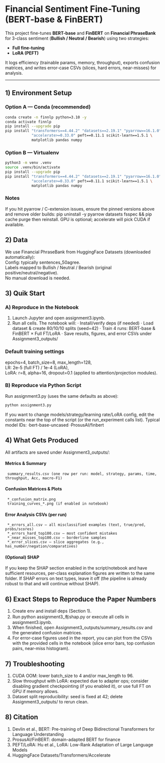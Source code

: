 # Financial Sentiment Fine-Tuning (BERT-base & FinBERT)

This project fine-tunes **BERT-base** and **FinBERT** on **Financial PhraseBank** for 3-class sentiment (**Bullish / Neutral / Bearish**) using two strategies:
- **Full fine-tuning**
- **LoRA (PEFT)**

It logs efficiency (trainable params, memory, throughput), exports confusion matrices, and writes error-case CSVs (slices, hard errors, near-misses) for analysis.

---

## 1) Environment Setup

### Option A — Conda (recommended)
```bash
conda create -n finnlp python=3.10 -y
conda activate finnlp
pip install --upgrade pip
pip install "transformers==4.44.2" "datasets==2.19.1" "pyarrow==16.1.0" \
            "accelerate>=0.33.0" peft==0.11.1 scikit-learn==1.5.1 \
            matplotlib pandas numpy

```

### Option B — Virtualenv
```bash
python3 -m venv .venv
source .venv/bin/activate
pip install --upgrade pip
pip install "transformers==4.44.2" "datasets==2.19.1" "pyarrow==16.1.0" \
            "accelerate>=0.33.0" peft==0.11.1 scikit-learn==1.5.1 \
            matplotlib pandas numpy
```
### Notes
If you hit pyarrow / C-extension issues, ensure the pinned versions above and remove older builds:
pip uninstall -y pyarrow datasets fsspec && pip cache purge then reinstall.
GPU is optional; accelerate will pick CUDA if available.

## 2) Data
We use Financial PhraseBank from HuggingFace Datasets (downloaded automatically):  
Config: typically sentences_50agree.  
Labels mapped to Bullish / Neutral / Bearish (original positive/neutral/negative).  
No manual download is needed.

## 3) Quik Start
### A) Reproduce in the Notebook
1. Launch Jupyter and open assignment3.ipynb.
2. Run all cells. The notebook will:
   · Install/verify deps (if needed)
   · Load dataset & create 80/10/10 splits (seed=42)
   · Train 4 runs:
      BERT-base & FinBERT × Full FT/LoRA
   · Save results, figures, and error CSVs under Assignment3_outputs/
   
### Default training settings
epochs=4, batch_size=8, max_length=128,    
LR: 2e-5 (full FT) / 1e-4 (LoRA),  
LoRA: r=8, alpha=16, dropout=0.1 (applied to attention/projection modules).

### B) Reproduce via Python Script
Run assignment3.py (uses the same defaults as above):
```bash
python assignment3.py
```
If you want to change models/strategy/learning rate/LoRA config, edit the constants near the top of the script (or the run_experiment calls list). Typical model IDs:
·bert-base-uncased
·ProsusAI/finbert

## 4) What Gets Produced
All artifacts are saved under Assignment3_outputs/:
#### Metrics & Summary
     summary_results.csv (one row per run: model, strategy, params, time, throughput, Acc, macro-F1)
#### Confusion Matrices & Plots
     *_confusion_matrix.png
     training_curves_*.png (if enabled in notebook)
#### Error Analysis CSVs (per run)
     *_errors_all.csv — all misclassified examples (text, true/pred, probs/scores)
     *_errors_hard_top100.csv — most confident mistakes
     *_near_misses_top100.csv — borderline samples
     *_error_slices.csv — slice aggregates (e.g., has_number/negation/comparatives)
#### (Optional) SHAP
If you keep the SHAP section enabled in the script/notebook and have sufficient resources, per-class explanation figures are written to the same folder. If SHAP errors on text types, leave it off (the pipeline is already robust to that and will continue without SHAP).


## 6) Exact Steps to Reproduce the Paper Numbers
1. Create env and install deps (Section 1).
2. Run python assignment3_有shap.py or execute all cells in assignment3.ipynb.
3. When finished, open Assignment3_outputs/summary_results.csv and the generated confusion matrices.
4. For error-case figures used in the report, you can plot from the CSVs with the provided cells in the notebook (slice error bars, top confusion pairs, near-miss histogram).


## 7) Troubleshooting
1. CUDA OOM: lower batch_size to 4 and/or max_length to 96.
2. Slow throughput with LoRA: expected due to adapter ops; consider disabling gradient checkpointing (if you enabled it), or use full FT on GPU if memory allows.
3. Dataset split reproducibility: seed is fixed at 42; delete Assignment3_outputs/ to rerun clean.

## 8) Citation
1. Devlin et al., BERT: Pre-training of Deep Bidirectional Transformers for Language Understanding
2. ProsusAI/FinBERT: domain-adapted BERT for finance
3. PEFT/LoRA: Hu et al., LoRA: Low-Rank Adaptation of Large Language Models
4. HuggingFace Datasets/Transformers/Accelerate

